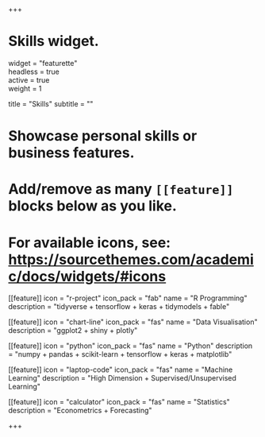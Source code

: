 +++
# Skills widget.
widget = "featurette"  
headless = true  
active = true  
weight = 1  

title = "Skills"
subtitle = ""


# Showcase personal skills or business features.
# Add/remove as many `[[feature]]` blocks below as you like.
# For available icons, see: https://sourcethemes.com/academic/docs/widgets/#icons
[[feature]]
  icon = "r-project"
  icon_pack = "fab"
  name = "R Programming"
  description = "tidyverse + tensorflow + keras + tidymodels + fable"
  
[[feature]]
  icon = "chart-line"
  icon_pack = "fas"
  name = "Data Visualisation"
  description = "ggplot2 + shiny + plotly"  
  
[[feature]]
  icon = "python"
  icon_pack = "fas"
  name = "Python"
  description = "numpy + pandas + scikit-learn + tensorflow + keras + matplotlib"

[[feature]]
  icon = "laptop-code"
  icon_pack = "fas"
  name = "Machine Learning"
  description = "High Dimension + Supervised/Unsupervised Learning"
  
[[feature]]
  icon = "calculator"
  icon_pack = "fas"
  name = "Statistics"
  description = "Econometrics + Forecasting"


  
+++